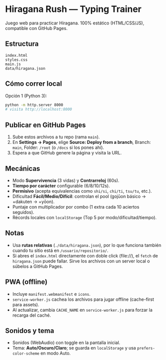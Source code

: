 # Hiragana Rush — Typing Trainer

Juego web para practicar Hiragana. 100% estático (HTML/CSS/JS), compatible con GitHub Pages.

## Estructura
```
index.html
styles.css
main.js
data/hiragana.json
```

## Cómo correr local
Opción 1 (Python 3):
```bash
python -m http.server 8000
# visita http://localhost:8000
```

## Publicar en GitHub Pages
1. Sube estos archivos a tu repo (rama `main`).
2. En **Settings → Pages**, elige **Source: Deploy from a branch**, Branch: `main`, Folder: `/root` (o `/docs` si los pones ahí).
3. Espera a que GitHub genere la página y visita la URL.

## Mecánicas
- Modo **Supervivencia** (3 vidas) y **Contrarreloj** (60s).
- **Tiempo por carácter** configurable (6/8/10/12s).
- **Permisivo** (acepta equivalencias como `shi/si`, `chi/ti`, `tsu/tu`, etc.).
- Dificultad **Fácil/Medio/Difícil**: controlan el pool (gojūon básico → +dakuten → +yōon).
- Puntaje con multiplicador por combo (1 extra cada 10 aciertos seguidos).
- Récords locales con `localStorage` (Top 5 por modo/dificultad/tiempo).

## Notas
- Usa **rutas relativas** (`./data/hiragana.json`), por lo que funciona también cuando tu sitio está en `/usuario/repositorio/`.
- Si abres el `index.html` directamente con doble click (file://), el `fetch` de `hiragana.json` puede fallar. Sirve los archivos con un server local o súbelos a GitHub Pages.


## PWA (offline)
- Incluye `manifest.webmanifest` e `icons`.
- `service-worker.js` cachea los archivos para jugar offline (cache-first para assets).
- Al actualizar, cambia `CACHE_NAME` en `service-worker.js` para forzar la recarga del caché.

## Sonidos y tema
- Sonidos (WebAudio) con toggle en la pantalla inicial.
- Tema: **Auto/Oscuro/Claro**; se guarda en `localStorage` y usa `prefers-color-scheme` en modo Auto.

